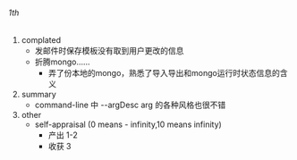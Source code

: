 ###### 1th
1. complated
    * 发邮件时保存模板没有取到用户更改的信息
    * 折腾mongo……
        * 弄了份本地的mongo，熟悉了导入导出和mongo运行时状态信息的含义
2. summary
    * command-line 中 --argDesc arg 的各种风格也很不错
3. other
    * self-appraisal (0 means - infinity,10 means infinity)
        * 产出 1-2
        * 收获 3
